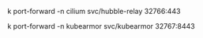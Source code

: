 k port-forward -n cilium svc/hubble-relay 32766:443


k port-forward -n kubearmor svc/kubearmor 32767:8443
